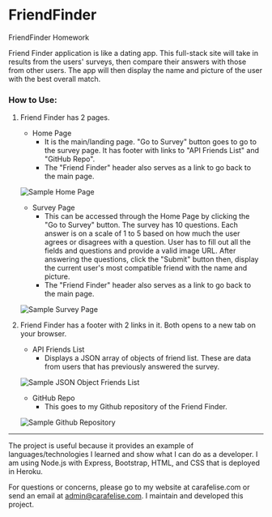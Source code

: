 # FriendFinder
FriendFinder Homework

Friend Finder application is like a dating app. This full-stack site will take in results from the users' surveys, then compare their answers with those from other users. The app will then display the name and picture of the user with the best overall match.

### How to Use:
1. Friend Finder has 2 pages.
    - Home Page
        * It is the main/landing page. "Go to Survey" button goes to go to the survey page. It has footer with links to "API Friends List" and "GitHub Repo".
        * The "Friend Finder" header also serves as a link to go back to the main page.

    ![Sample Home Page](https://cfcrotty.github.io/FriendFinder/app/public/assets/images/home.png)

    - Survey Page
        * This can be accessed through the Home Page by clicking the "Go to Survey" button. The survey has 10 questions. Each answer is on a scale of 1 to 5 based on how much the user agrees or disagrees with a question. User has to fill out all the fields and questions and provide a valid image URL. After answering the questions, click the "Submit" button then, display the current user's most compatible friend with the name and picture.
        * The "Friend Finder" header also serves as a link to go back to the main page.

    ![Sample Survey Page](https://cfcrotty.github.io/FriendFinder/app/public/assets/images/survey.png)
        
2. Friend Finder has a footer with 2 links in it. Both opens to a new tab on your browser.
    - API Friends List
        * Displays a JSON array of objects of friend list. These are data from users that has previously answered the survey.

    ![Sample JSON Object Friends List](https://cfcrotty.github.io/FriendFinder/app/public/assets/images/json.png)

    - GitHub Repo
        * This goes to my Github repository of the Friend Finder.

    ![Sample Github Repository](https://cfcrotty.github.io/FriendFinder/app/public/assets/images/repo.png)


- - -

The project is useful because it provides an example of languages/technologies I learned and show what I can do as a developer. I am using Node.js with Express, Bootstrap, HTML, and CSS that is deployed in Heroku.

For questions or concerns, please go to my website at carafelise.com or send an email at admin@carafelise.com. I maintain and developed this project.